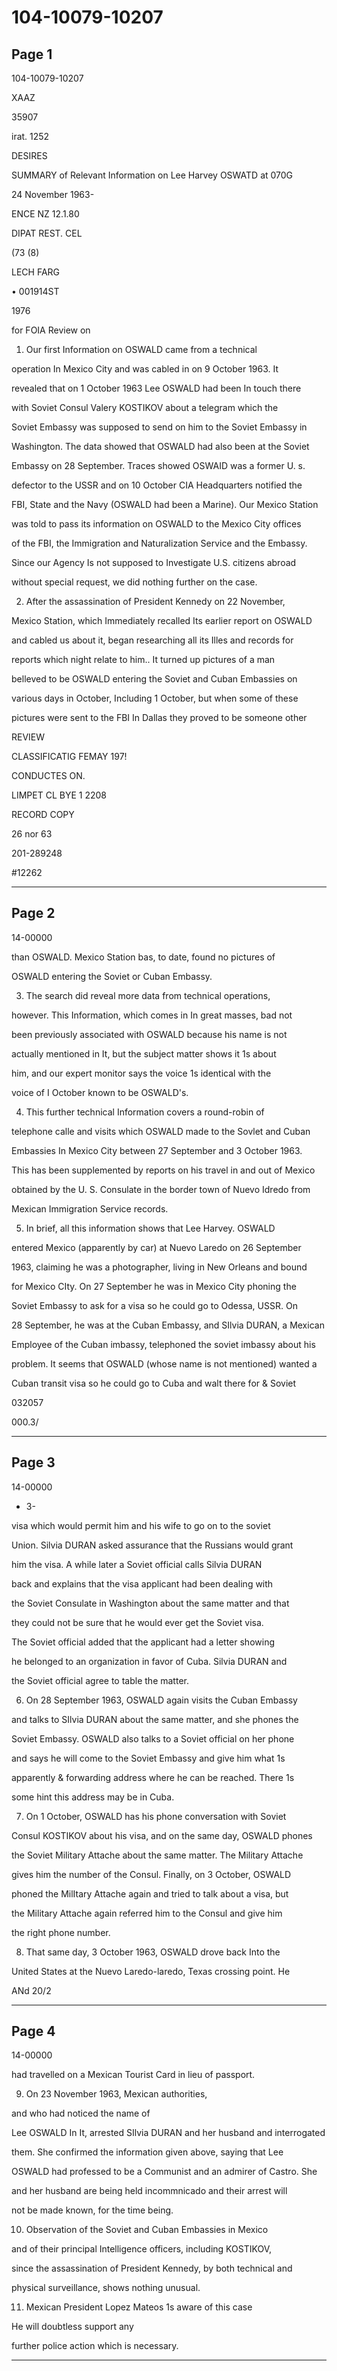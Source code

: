 # 104-10079-10207

## Page 1

104-10079-10207

XAAZ

35907

irat. 1252

DESIRES

SUMMARY of Relevant Information on Lee Harvey OSWATD at 070G

24 November 1963-

ENCE NZ 12.1.80

DIPAT REST. CEL

(73 (8)

LECH FARG

• 001914ST

1976

for FOIA Review on

1. Our first Information on OSWALD came from a technical

operation In Mexico City and was cabled in on 9 October 1963. It

revealed that on 1 October 1963 Lee OSWALD had been In touch there

with Soviet Consul Valery KOSTIKOV about a telegram which the

Soviet Embassy was supposed to send on him to the Soviet Embassy in

Washington. The data showed that OSWALD had also been at the Soviet

Embassy on 28 September. Traces showed OSWAID was a former U. s.

defector to the USSR and on 10 October CIA Headquarters notified the

FBI, State and the Navy (OSWALD had been a Marine). Our Mexico Station

was told to pass its information on OSWALD to the Mexico City offices

of the FBI, the Immigration and Naturalization Service and the Embassy.

Since our Agency Is not supposed to Investigate U.S. citizens abroad

without special request, we did nothing further on the case.

2. After the assassination of President Kennedy on 22 November,

Mexico Station, which Immediately recalled Its earlier report on OSWALD

and cabled us about it, began researching all its Illes and records for

reports which night relate to him.. It turned up pictures of a man

belleved to be OSWALD entering the Soviet and Cuban Embassies on

various days in October, Including 1 October, but when some of these

pictures were sent to the FBI In Dallas they proved to be someone other

REVIEW

CLASSIFICATIG FEMAY 197!

CONDUCTES ON.

LIMPET CL BYE 1 2208

RECORD COPY

26 nor 63

201-289248

#12262

---

## Page 2

14-00000

than OSWALD. Mexico Station bas, to date, found no pictures of

OSWALD entering the Soviet or Cuban Embassy.

3. The search did reveal more data from technical operations,

however. This Information, which comes in In great masses, bad not

been previously associated with OSWALD because his name is not

actually mentioned in It, but the subject matter shows it 1s about

him, and our expert monitor says the voice 1s identical with the

voice of I October known to be OSWALD's.

4. This further technical Information covers a round-robin of

telephone calle and visits which OSWALD made to the Sovlet and Cuban

Embassies In Mexico City between 27 September and 3 October 1963.

This has been supplemented by reports on his travel in and out of Mexico

obtained by the U. S. Consulate in the border town of Nuevo Idredo from

Mexican Immigration Service records.

5. In brief, all this information shows that Lee Harvey. OSWALD

entered Mexico (apparently by car) at Nuevo Laredo on 26 September

1963, claiming he was a photographer, living in New Orleans and bound

for Mexico CIty. On 27 September he was in Mexico City phoning the

Soviet Embassy to ask for a visa so he could go to Odessa, USSR. On

28 September, he was at the Cuban Embassy, and SIlvia DURAN, a Mexican

Employee of the Cuban imbassy, telephoned the soviet imbassy about his

problem. It seems that OSWALD (whose name is not mentioned) wanted a

Cuban transit visa so he could go to Cuba and walt there for & Soviet

032057

000.3/

---

## Page 3

14-00000

- 3-

visa which would permit him and his wife to go on to the soviet

Union. Silvia DURAN asked assurance that the Russians would grant

him the visa. A while later a Soviet official calls Silvia DURAN

back and explains that the visa applicant had been dealing with

the Soviet Consulate in Washington about the same matter and that

they could not be sure that he would ever get the Soviet visa.

The Soviet official added that the applicant had a letter showing

he belonged to an organization in favor of Cuba. Silvia DURAN and

the Soviet official agree to table the matter.

6. On 28 September 1963, OSWALD again visits the Cuban Embassy

and talks to SIlvia DURAN about the same matter, and she phones the

Soviet Embassy. OSWALD also talks to a Soviet official on her phone

and says he will come to the Soviet Embassy and give him what 1s

apparently & forwarding address where he can be reached. There 1s

some hint this address may be in Cuba.

7. On 1 October, OSWALD has his phone conversation with Soviet

Consul KOSTIKOV about his visa, and on the same day, OSWALD phones

the Soviet Military Attache about the same matter. The Military Attache

gives him the number of the Consul. Finally, on 3 October, OSWALD

phoned the MilItary Attache again and tried to talk about a visa, but

the Military Attache again referred him to the Consul and give him

the right phone number.

8. That same day, 3 October 1963, OSWALD drove back Into the

United States at the Nuevo Laredo-laredo, Texas crossing point. He

ANd 20/2

---

## Page 4

14-00000

had travelled on a Mexican Tourist Card in lieu of passport.

9. On 23 November 1963, Mexican authorities,

and who had noticed the name of

Lee OSWALD In It, arrested SIlvia DURAN and her husband and interrogated

them. She confirmed the information given above, saying that Lee

OSWALD had professed to be a Communist and an admirer of Castro. She

and her husband are being held incommnicado and their arrest will

not be made known, for the time being.

10. Observation of the Soviet and Cuban Embassies in Mexico

and of their principal Intelligence officers, including KOSTIKOV,

since the assassination of President Kennedy, by both technical and

physical surveillance, shows nothing unusual.

11. Mexican President Lopez Mateos 1s aware of this case

He will doubtless support any

further police action which is necessary.

---


